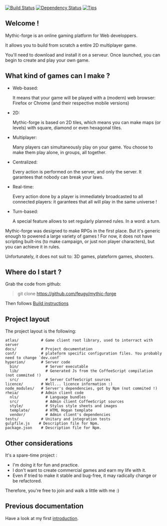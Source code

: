 [![Build Status](https://travis-ci.org/feugy/mythic-forge.png)](https://travis-ci.org/feugy/mythic-forge)
[![Dependency Status](https://david-dm.org/feugy/mythic-forge.png)](https://david-dm.org/feugy/mythic-forge)
[![Tips](http://img.shields.io/gittip/feugy.png)](https://www.gittip.com/feugy/)

## Welcome !

Mythic-forge is an online gaming platform for Web developpers.

It allows you to build from scratch a entire 2D multiplayer game.

You'll need to download and install it on a serveur. Once launched, you can begin to create and play your own game.


## What kind of games can I make ?

- Web-based:

  It means that your game will be played with a (modern) web browser: Firefox or Chrome (and their respective mobile versions)

- 2D:

  Mythic-forge is based on 2D tiles, which means you can make maps (or levels) with square, diamond or even hexagonal tiles.

- Multiplayer:

  Many players can simultaneously play on your game. You choose to make them play alone, in groups, all together.

- Centralized:

  Every action is performed on the server, and only the server. It garantees that nobody can break your laws.

- Real-time:

  Every action done by a player is immediately broadcasted to all connected players: it garantees that all will play in the same universe !

- Turn-based:

  A special feature allows to set regularly planned rules. In a word: a turn.


Mythic-forge was designed to make RPGs in the first place. But it's generic enough to powered a large variety of games !
For now, it does not have scripting built-ins (to make campaign, or just non player characters), but you can achieve it in rules.

Unfortunately, it does not suit to: 3D games, plateform games, shooters.


## Where do I start ?

Grab the code from github:

  > git clone https://github.com/feugy/mythic-forge

Then follows [Build instructions](https://github.com/feugy/mythic-forge/blob/master/docs/Build.md)


## Project layout

The project layout is the following:

    atlas/          # Game client root library, used to interract with server
    docs/           # Project documentation
    conf/           # plateform specific configuration files. You probably need to change `dev.conf`
    hyperion/       # Server code
      bin/            # Server executable
      lib/            # Generated Js from the CoffeeScript compilation (not commited !)
      src/            # Server CoffeeScript sources
    licence/        # Well... licence information :)
    node_modules/   # Server's dependencies, got by Npm (not commited !)
    rheia/          # Admin client code
      nls/            # Language bundles
      src/            # Admin client CoffeeScript sources
      style/          # Stylus style sheets and images
      template/       # HTML Hogan template
      vendor/         # Admin client's dependencies
    tests/          # Unitary and integration tests
    gulpfile.js    # Description file for Npm.
    package.json    # Description file for Npm.


## Other considerations

It's a spare-time project :

  - I'm doing it for fun and practice.
  - I don't want to create commercial games and earn my life with it.
  - Even if tried to make it stable and bug-free, it may radically change or be refactored.

Therefore, you're free to join and walk a little with me :)


## Previous documentation

Have a look at my first [introduction](http://www.mythic-forge.com/intro.html).
